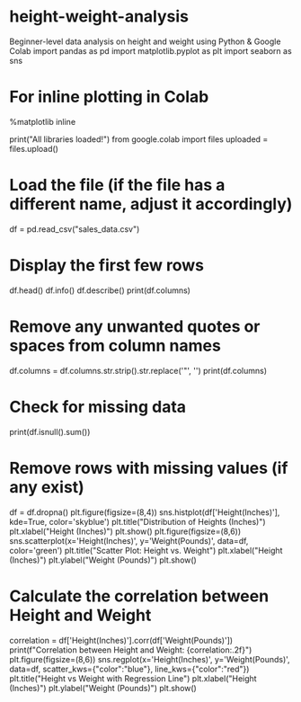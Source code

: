 # height-weight-analysis
Beginner-level data analysis on height and weight using Python &amp; Google Colab
import pandas as pd
import matplotlib.pyplot as plt
import seaborn as sns

# For inline plotting in Colab
%matplotlib inline

print("All libraries loaded!")
from google.colab import files
uploaded = files.upload()
# Load the file (if the file has a different name, adjust it accordingly)
df = pd.read_csv("sales_data.csv")

# Display the first few rows
df.head()
df.info()
df.describe()
print(df.columns)
# Remove any unwanted quotes or spaces from column names
df.columns = df.columns.str.strip().str.replace('"', '')
print(df.columns)
# Check for missing data
print(df.isnull().sum())

# Remove rows with missing values (if any exist)
df = df.dropna()
plt.figure(figsize=(8,4))
sns.histplot(df['Height(Inches)'], kde=True, color='skyblue')
plt.title("Distribution of Heights (Inches)")
plt.xlabel("Height (Inches)")
plt.show()
plt.figure(figsize=(8,6))
sns.scatterplot(x='Height(Inches)', y='Weight(Pounds)', data=df, color='green')
plt.title("Scatter Plot: Height vs. Weight")
plt.xlabel("Height (Inches)")
plt.ylabel("Weight (Pounds)")
plt.show()
# Calculate the correlation between Height and Weight
correlation = df['Height(Inches)'].corr(df['Weight(Pounds)'])
print(f"Correlation between Height and Weight: {correlation:.2f}")
plt.figure(figsize=(8,6))
sns.regplot(x='Height(Inches)', y='Weight(Pounds)', data=df, scatter_kws={"color":"blue"}, line_kws={"color":"red"})
plt.title("Height vs Weight with Regression Line")
plt.xlabel("Height (Inches)")
plt.ylabel("Weight (Pounds)")
plt.show()

